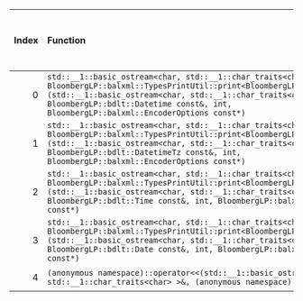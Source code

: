 |   Index | Function                                                                                                                                                                                                                                                                                      |   Difference in number of lines |   Function size difference in bytes | Disassembly                                                             |   Number of lines in assumed build | Number of bytes in assumed build   |   Number of lines in ignored build | Number of bytes in ignored build   |
|--------:|:----------------------------------------------------------------------------------------------------------------------------------------------------------------------------------------------------------------------------------------------------------------------------------------------|--------------------------------:|------------------------------------:|:------------------------------------------------------------------------|-----------------------------------:|:-----------------------------------|-----------------------------------:|:-----------------------------------|
|       0 | `std::__1::basic_ostream<char, std::__1::char_traits<char> >& BloombergLP::balxml::TypesPrintUtil::print<BloombergLP::bdlt::Datetime>(std::__1::basic_ostream<char, std::__1::char_traits<char> >&, BloombergLP::bdlt::Datetime const&, int, BloombergLP::balxml::EncoderOptions const*)`     |                              -1 |                                  16 | [Assumed](0.assume.s.txt), [Ignored](0.none.s.txt), [Diff](0.diff.html) |                                224 | 4,342,192                          |                                208 | 4,342,304                          |
|       1 | `std::__1::basic_ostream<char, std::__1::char_traits<char> >& BloombergLP::balxml::TypesPrintUtil::print<BloombergLP::bdlt::DatetimeTz>(std::__1::basic_ostream<char, std::__1::char_traits<char> >&, BloombergLP::bdlt::DatetimeTz const&, int, BloombergLP::balxml::EncoderOptions const*)` |                              -1 |                                  16 | [Assumed](1.assume.s.txt), [Ignored](1.none.s.txt), [Diff](1.diff.html) |                                224 | 4,342,416                          |                                208 | 4,342,512                          |
|       2 | `std::__1::basic_ostream<char, std::__1::char_traits<char> >& BloombergLP::balxml::TypesPrintUtil::print<BloombergLP::bdlt::Time>(std::__1::basic_ostream<char, std::__1::char_traits<char> >&, BloombergLP::bdlt::Time const&, int, BloombergLP::balxml::EncoderOptions const*)`             |                              -1 |                                  16 | [Assumed](2.assume.s.txt), [Ignored](2.none.s.txt), [Diff](2.diff.html) |                                224 | 4,342,848                          |                                208 | 4,342,928                          |
|       3 | `std::__1::basic_ostream<char, std::__1::char_traits<char> >& BloombergLP::balxml::TypesPrintUtil::print<BloombergLP::bdlt::Date>(std::__1::basic_ostream<char, std::__1::char_traits<char> >&, BloombergLP::bdlt::Date const&, int, BloombergLP::balxml::EncoderOptions const*)`             |                              -2 |                                   0 | [Assumed](3.assume.s.txt), [Ignored](3.none.s.txt), [Diff](3.diff.html) |                                208 | 4,342,640                          |                                208 | 4,342,720                          |
|       4 | `(anonymous namespace)::operator<<(std::__1::basic_ostream<char, std::__1::char_traits<char> >&, (anonymous namespace)::ScalarData const&)`                                                                                                                                                   |                              -3 |                                 -16 | [Assumed](4.assume.s.txt), [Ignored](4.none.s.txt), [Diff](4.diff.html) |                                240 | 4,318,160                          |                                256 | 4,318,240                          |